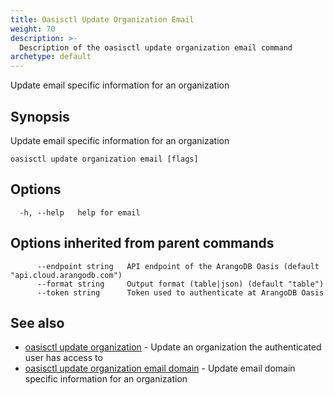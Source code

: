 ```yaml
---
title: Oasisctl Update Organization Email
weight: 70
description: >-
  Description of the oasisctl update organization email command
archetype: default
---
```

Update email specific information for an organization

## Synopsis

Update email specific information for an organization

```
oasisctl update organization email [flags]
```

## Options

```
  -h, --help   help for email
```

## Options inherited from parent commands

```
      --endpoint string   API endpoint of the ArangoDB Oasis (default "api.cloud.arangodb.com")
      --format string     Output format (table|json) (default "table")
      --token string      Token used to authenticate at ArangoDB Oasis
```

## See also

* [oasisctl update organization](update-organization.md)	 - Update an organization the authenticated user has access to
* [oasisctl update organization email domain](update-organization-email-domain.md)	 - Update email domain specific information for an organization

